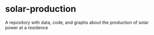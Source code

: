 # solar-production
A repository with data, code, and graphs about the production of solar power at a residence
